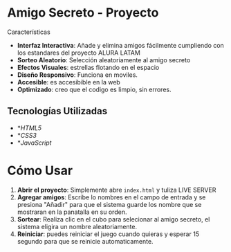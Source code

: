# Amigo Secreto - Proyecto 


Características

- **Interfaz Interactiva**: Añade y elimina amigos fácilmente cumpliendo con los estandares del proyecto ALURA LATAM
- **Sorteo Aleatorio**: Selección aleatoriamente al amigo secreto
- **Efectos Visuales**: estrellas flotando en el espacio
- **Diseño Responsivo**: Funciona en moviles. 
- **Accesible**: es accesibible en la web
- **Optimizado**: creo que el codigo es limpio, sin errores.

## Tecnologías Utilizadas

- **HTML5*
- **CSS3*
- **JavaScript*


# Cómo Usar

1. **Abrir el proyecto**: Simplemente abre `index.html` y tuliza LIVE SERVER
2. **Agregar amigos**: Escribe lo nombres en el campo de entrada y se presiona "Añadir" para que el sistema guarde los nombre que se mostraran en la panatalla en su orden.
3. **Sortear**: Realiza clic en el cubo para selecionar al amigo secreto, el sistema eligira un nombre aleatoriamente.
4. **Reiniciar**: puedes reiniciar el juego cuando quieras y esperar 15 segundo para que se reinicie automaticamente. 